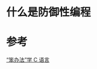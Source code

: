 # 什么是防御性编程

# 参考

[“笨办法”学 C 语言](https://weread.qq.com/web/reader/738329507193f24073858cdkc81322c012c81e728d9d180)
